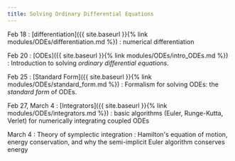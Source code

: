 ```yaml
---
title: Solving Ordinary Differential Equations
---
```


Feb 18
: [differentiation]({{ site.baseurl }}{% link modules/ODEs/differentiation.md %})
  : numerical differentiation

Feb 20
: [ODEs]({{ site.baseurl }}{% link modules/ODEs/intro_ODEs.md %})
  : Introduction to solving *ordinary differential equations*.
	  
Feb 25
: [Standard Form]({{ site.baseurl }}{% link modules/ODEs/standard_form.md %})
  : Formalism for solving ODEs: the *standard form* of ODEs.


Feb 27, March 4
: [Integrators]({{ site.baseurl }}{% link modules/ODEs/integrators.md %})
  : basic algorithms (Euler, Runge-Kutta, Verlet) for numerically integrating coupled ODEs

March 4
: Theory of symplectic integration
  : Hamilton's equation of motion, energy conservation, and why the semi-implicit Euler algorithm conserves energy
